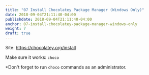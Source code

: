 ```yaml
---
title: "07 Install Chocolatey Package Manager (Windows Only)"
date: 2018-09-04T21:11:40-04:00
publishdate: 2018-09-04T21:11:40-04:00
anchor: 07-install-chocolatey-package-manager-windows-only
weight: 7
draft: true
---
```


Site: https://chocolatey.org/install

Make sure it works: `choco`

*Don't forget to run `choco` commands as an administrator.
